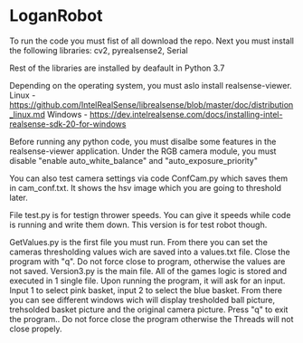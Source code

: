 # LoganRobot
To run the code you must fist of all download the repo.
Next you must install the following libraries: 
cv2, pyrealsense2, Serial

Rest of the libraries are installed by deafault in Python 3.7

Depending on the operating system, you must aslo install realsense-viewer. 
Linux - https://github.com/IntelRealSense/librealsense/blob/master/doc/distribution_linux.md
Windows - https://dev.intelrealsense.com/docs/installing-intel-realsense-sdk-20-for-windows

Before running any python code, you must disalbe some features in the realsense-viewer application. 
Under the RGB camera module, you must disable "enable auto_white_balance" and "auto_exposure_priority"

You can also test camera settings via code ConfCam.py which saves them in cam_conf.txt. It shows the hsv image which you are going to threshold later.

File test.py is for testign thrower speeds. You can give it speeds while code is running and write them down. This version is for test robot though.

GetValues.py is the first file you must run. From there you can set the cameras thresholding values wich are saved into a values.txt file. Close the program with "q". Do not force close to program, otherwise the values are not saved. 
Version3.py is the main file. All of the games logic is stored and executed in 1 single file. Upon running the program, it will ask for an input. 
Input 1 to select pink basket, input 2 to select the blue basket. From there you can see different windows wich will display tresholded ball picture, trehsolded basket picture and the original camera picture. Press "q" to exit the program.. Do not force close the program otherwise the Threads will not close propely. 

